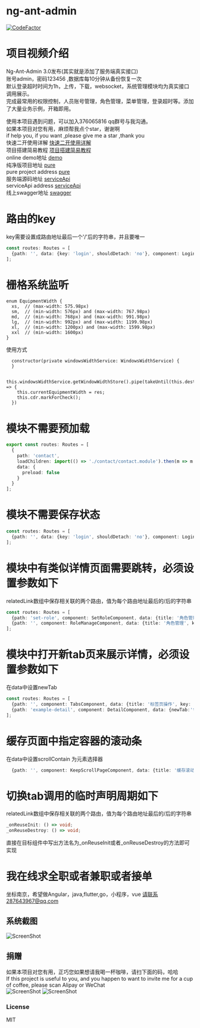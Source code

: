 # ng-ant-admin
[![CodeFactor](https://www.codefactor.io/repository/github/ng-ant-admin/badge)](https://www.codefactor.io/repository/github/ng-ant-admin)


# 项目视频介绍
Ng-Ant-Admin 3.0发布(其实就是添加了服务端真实接口)<br>
账号admin，密码123456 ,数据库每10分钟从备份恢复一次<br>
默认登录超时时间为1h，上传，下载，websocket，系统管理模块均为真实接口调用展示。<br>
完成最常用的权限控制，人员账号管理，角色管理，菜单管理，登录超时等。添加了大量业务示例，开箱即用。<br>

使用本项目遇到问题，可以加入376065816 qq群号与我沟通。<br>
如果本项目对您有用，麻烦帮我点个star，谢谢啊<br>
if help you, if you want ,please give me a star ,thank you<br>
快速二开使用详解 [快速二开使用详解](https://www.bilibili.com/video/BV1gF411x7rN/)<br>
项目搭建简易教程 [项目搭建简易教程](https://www.bilibili.com/video/BV1EM4y1w7zd/)<br>
online demo地址 [demo](http://1.117.181.242/)<br>
纯净版项目地址 [pure](https://gitee.com/hjxiaoqianduan/ng-ant-admin-pure/)<br>
pure project address [pure](https://gitee.com/hjxiaoqianduan/ng-ant-admin-pure/)<br>
服务端源码地址 [serviceApi](https://gitee.com/hjxiaoqianduan/ng-ant-admin-api)<br>
serviceApi address [serviceApi](https://gitee.com/hjxiaoqianduan/ng-ant-admin-api)<br>
线上swagger地址 [swagger](http://1.117.181.242:8003/swagger-ui.html#/)<br>


# 路由的key
key需要设置成路由地址最后一个'/'后的字符串，并且要唯一
```typescript
const routes: Routes = [
  {path: '', data: {key: 'login', shouldDetach: 'no'}, component: LoginFormComponent}
];
```
# 栅格系统监听
```angular2html
enum EquipmentWidth {
  xs,  // (max-width: 575.98px)
  sm,  // (min-width: 576px) and (max-width: 767.98px)
  md,  // (min-width: 768px) and (max-width: 991.98px)
  lg,  // (min-width: 992px) and (max-width: 1199.98px)
  xl,  // (min-width: 1200px) and (max-width: 1599.98px)
  xxl  // (min-width: 1600px)
}
```
使用方式
```
  constructor(private windowsWidthService: WindowsWidthService) {
  }
  
  this.windowsWidthService.getWindowWidthStore().pipe(takeUntil(this.destory$)).subscribe(res => {
    this.currentEquipmentWidth = res;
    this.cdr.markForCheck();
  })
```


# 模块不需要预加载

```typescript
export const routes: Routes = [
  {
    path: 'contact',
    loadChildren: import(() => './contact/contact.module').then(m => m.ContactModule),
    data: {
      preload: false
    }
  }
];
```


# 模块不需要保存状态

```typescript
const routes: Routes = [
  {path: '', data: {key: 'login', shouldDetach: 'no'}, component: LoginFormComponent}
];
```

# 模块中有类似详情页面需要跳转，必须设置参数如下
relatedLink数组中保存相关联的两个路由，值为每个路由地址最后的/后的字符串
```typescript
const routes: Routes = [
  {path: 'set-role', component: SetRoleComponent, data: {title: '角色管理', key: 'set-role', relatedLink: ['role', 'set-role']}},
  {path: '', component: RoleManageComponent, data: {title: '角色管理', key: 'role', relatedLink: ['role', 'set-role']}},
];

```

# 模块中打开新tab页来展示详情，必须设置参数如下
在data中设置newTab
```typescript
const routes: Routes = [
  {path: '', component: TabsComponent, data: {title: '标签页操作', key: 'tabs'}},
  {path: 'example-detail', component: DetailComponent, data: {newTab:'true', title: '演示详情', key: 'example-detail'}}
];
```

# 缓存页面中指定容器的滚动条
在data中设置scrollContain 为元素选择器
```typescript
  {path: '', component: KeepScrollPageComponent, data: {title: '缓存滚动条', key: 'keep-scroll-page',scrollContain:['#div-scroll1','#div-scroll2']}}

```

# 切换tab调用的临时声明周期如下
relatedLink数组中保存相关联的两个路由，值为每个路由地址最后的/后的字符串
```typescript
_onReuseInit: () => void;
_onReuseDestroy: () => void;

```
直接在目标组件中写出方法名为_onReuseInit或者_onReuseDestroy的方法即可实现

# 我在线求全职或者兼职或者接单
坐标南京，希望做Angular，java,flutter,go，小程序，vue
请联系287643967@qq.com

## 系统截图
![ScreenShot](https://gitee.com/hjxiaoqianduan/ng-ant-admin/raw/master/projectImg/11.png)

## 捐赠
如果本项目对您有用，正巧您如果想请我喝一杯咖啡，请扫下面的码，哈哈<br>
If this project is useful to you, and you happen to want to invite me for a cup of coffee, please scan Alipay or WeChat<br>
![ScreenShot](https://gitee.com/hjxiaoqianduan/ng-ant-admin/raw/master/projectImg/weixin.jpeg)
![ScreenShot](https://gitee.com/hjxiaoqianduan/ng-ant-admin/raw/master/projectImg/zhifubao.jpeg)



### License

MIT 
